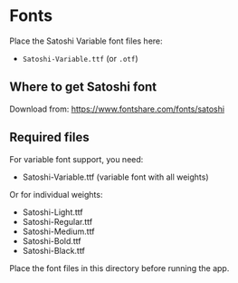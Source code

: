 # Fonts

Place the Satoshi Variable font files here:

- `Satoshi-Variable.ttf` (or `.otf`)

## Where to get Satoshi font

Download from: https://www.fontshare.com/fonts/satoshi

## Required files

For variable font support, you need:

- Satoshi-Variable.ttf (variable font with all weights)

Or for individual weights:

- Satoshi-Light.ttf
- Satoshi-Regular.ttf
- Satoshi-Medium.ttf
- Satoshi-Bold.ttf
- Satoshi-Black.ttf

Place the font files in this directory before running the app.

